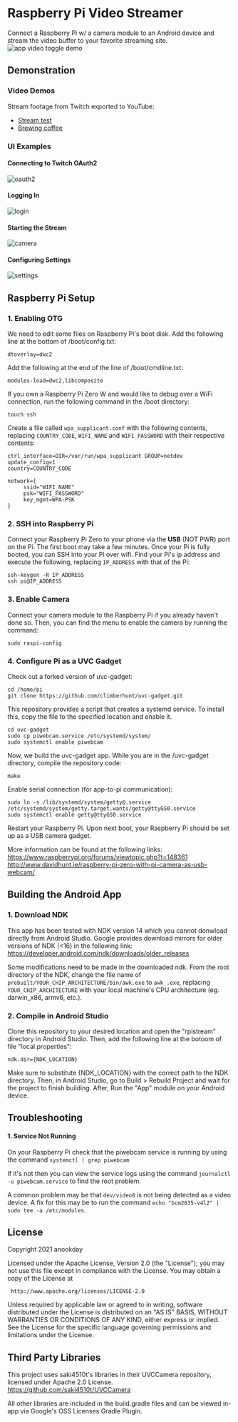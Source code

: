 # Raspberry Pi Video Streamer
Connect a Raspberry Pi w/ a camera module to an Android device and stream the video buffer to your favorite streaming site.
![app video toggle demo](./rpistream/gifs/video-on.gif)

## Demonstration

### Video Demos
Stream footage from Twitch exported to YouTube:
* [Stream test](https://youtu.be/HH8--Y9alM4)
* [Brewing coffee](https://youtu.be/JZYzalgvrYE) 

### UI Examples
#### Connecting to Twitch OAuth2
![oauth2](./rpistream/gifs/login.gif)
#### Logging In
![login](./rpistream/gifs/login-done.gif)
#### Starting the Stream
![camera](./rpistream/gifs/stream-on.gif)
#### Configuring Settings
![settings](./rpistream/gifs/settings.gif)

## Raspberry Pi Setup

### 1. Enabling OTG
We need to edit some files on Raspberry Pi's boot disk. Add the following line at the bottom of /boot/config.txt:
```
dtoverlay=dwc2
```
Add the following at the end of the line of /boot/cmdline.txt:
```
modules-load=dwc2,libcomposite
```
If you own a Raspberry Pi Zero W and would like to debug over a WiFi connection, run the following command in the /boot directory:
```
touch ssh
```
Create a file called `wpa_supplicant.conf` with the following contents, replacing `COUNTRY_CODE`, `WIFI_NAME` and `WIFI_PASSWORD` with their respective contents:
```
ctrl_interface=DIR=/var/run/wpa_supplicant GROUP=netdev
update_config=1
country=COUNTRY_CODE

network={
     ssid="WIFI_NAME"
     psk="WIFI_PASSWORD"
     key_mgmt=WPA-PSK
}
```

### 2. SSH into Raspberry Pi
Connect your Raspberry Pi Zero to your phone via the <b>USB</b> (NOT PWR) port on the Pi. The first boot may take a few minutes. Once your Pi is fully booted, you can SSH into your Pi over wifi. Find your Pi's ip address and execute the following, replacing `IP_ADDRESS` with that of the Pi:
```
ssh-keygen -R IP_ADDRESS
ssh pi@IP_ADDRESS
```

### 3. Enable Camera
Connect your camera module to the Raspberry Pi if you already haven't done so. Then, you can find the menu to enable the camera by running the command:
```
sudo raspi-config
```

### 4. Configure Pi as a UVC Gadget
Check out a forked version of uvc-gadget:
```
cd /home/pi
git clone https://github.com/climberhunt/uvc-gadget.git
```
This repository provides a script that creates a systemd service. To install this, copy the file to the specified location and enable it.
```
cd uvc-gadget
sudo cp piwebcam.service /etc/systemd/system/
sudo systemctl enable piwebcam
```
Now, we build the uvc-gadget app. While you are in the /uvc-gadget directory, compile the repository code:
```
make
```
Enable serial connection (for app-to-pi communication):
```
sudo ln -s /lib/systemd/system/getty@.service /etc/systemd/system/getty.target.wants/getty@ttyGS0.service
sudo systemctl enable getty@ttyGS0.service
```
Restart your Raspberry Pi. Upon next boot, your Raspberry Pi should be set up as a USB camera gadget.

More information can be found at the following links:
https://www.raspberrypi.org/forums/viewtopic.php?t=148361
http://www.davidhunt.ie/raspberry-pi-zero-with-pi-camera-as-usb-webcam/

## Building the Android App

### 1. Download NDK
This app has been tested with NDK version 14 which you cannot donwload directly from Android Studio. Google provides download mirrors for older versions of NDK (<16) in the following link: 
https://developer.android.com/ndk/downloads/older_releases

Some modifications need to be made in the downloaded ndk. From the root directory of the NDK, change the file name of `prebuilt/YOUR_CHIP_ARCHITECTURE/bin/awk.exe` to `awk_.exe`, replacing `YOUR_CHIP_ARCHITECTURE` with your local machine's CPU architecture (eg. darwin_x86, armv6, etc.).

### 2. Compile in Android Studio
Clone this repository to your desired location and open the "rpistream" directory in Android Studio. Then, add the following line at the botoom of file "local.properties":
```
ndk.dir={NDK_LOCATION}
```
Make sure to substitute {NDK_LOCATION} with the correct path to the NDK directory.
Then, in Android Studio, go to Build > Rebuild Project and wait for the project to finish building. After, Run the "App" module on your Android device.

## Troubleshooting
#### 1. Service Not Running
On your Raspberry Pi check that the piwebcam service is running by using the command `systemctl | grep piwebcam`

If it's not then you can view the service logs using the command `journalctl -u piwebcam.service` to find the root problem.

A common problem may be that `dev/video0` is not being detected as a video device. A fix for this may be to run the command `echo "bcm2835-v4l2" | sudo tee -a /etc/modules`.

## License
Copyright 2021 anookday

 Licensed under the Apache License, Version 2.0 (the "License");
 you may not use this file except in compliance with the License.
 You may obtain a copy of the License at

     http://www.apache.org/licenses/LICENSE-2.0

 Unless required by applicable law or agreed to in writing, software
 distributed under the License is distributed on an "AS IS" BASIS,
 WITHOUT WARRANTIES OR CONDITIONS OF ANY KIND, either express or implied.
 See the License for the specific language governing permissions and
 limitations under the License.
 
## Third Party Libraries
This project uses saki4510t's libraries in their UVCCamera repository, licensed under Apache 2.0 License.
https://github.com/saki4510t/UVCCamera

All other libraries are included in the build.gradle files and can be viewed in-app via Google's OSS Licenses Gradle Plugin.
